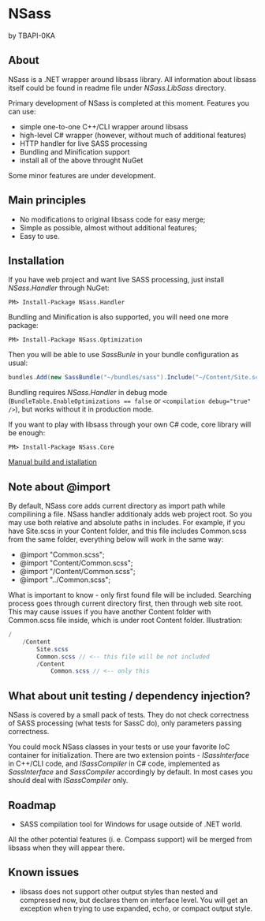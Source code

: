 NSass
=====

by TBAPI-0KA

About
-----

NSass is a .NET wrapper around libsass library. All information about libsass itself could be found in readme file under *NSass.LibSass* directory.

Primary development of NSass is completed at this moment. Features you can use:

* simple one-to-one C++/CLI wrapper around libsass
* high-level C# wrapper (however, without much of additional features)
* HTTP handler for live SASS processing
* Bundling and Minification support
* install all of the above throught NuGet

Some minor features are under development.

Main principles
---------------

* No modifications to original libsass code for easy merge;
* Simple as possible, almost without additional features;
* Easy to use.

Installation
------------

If you have web project and want live SASS processing, just install *NSass.Handler* through NuGet:

```
PM> Install-Package NSass.Handler
```

Bundling and Minification is also supported, you will need one more package:

```
PM> Install-Package NSass.Optimization
```

Then you will be able to use *SassBunle* in your bundle configuration as usual:

```c#
bundles.Add(new SassBundle("~/bundles/sass").Include("~/Content/Site.scss"));
```

Bundling requires *NSass.Handler* in debug mode (`BundleTable.EnableOptimizations == false` or `<compilation debug="true" />`), but works without it in production mode.

If you want to play with libsass through your own C# code, core library will be enough:

```
PM> Install-Package NSass.Core
```

[Manual build and istallation](https://github.com/TBAPI-0KA/NSass/wiki/Manual-build-and-installation)

Note about @import
------------------

By default, NSass core adds current directory as import path while compilining a file. NSass handler additionaly adds web project root.
So you may use both relative and absolute paths in includes. For example, if you have Site.scss in your Content folder, and this file includes Common.scss from the same folder, everything below will work in the same way:

* @import "Common.scss";
* @import "Content/Common.scss";
* @import "/Content/Common.scss";
* @import "../Common.scss";

What is important to know - only first found file will be included. Searching process goes through current directory first, then through web site root.
This may cause issues if you have another Content folder with Common.scss file inside, which is under root Content folder. Illustration:

```c#
/
	/Content
		Site.scss
		Common.scss // <-- this file will be not included
		/Content
			Common.scss // <-- only this
```

What about unit testing / dependency injection?
-----------------------------------------------

NSass is covered by a small pack of tests. They do not check correctness of SASS processing (what tests for SassC do), only parameters passing correctness.

You could mock NSass classes in your tests or use your favorite IoC container for initialization.
There are two extension points - *ISassInterface* in C++/CLI code, and *ISassCompiler* in C# code, implemented as *SassInterface* and *SassCompiler* accordingly by default.
In most cases you should deal with *ISassCompiler* only.

Roadmap
-------
* SASS compilation tool for Windows for usage outside of .NET world.

All the other potential features (i. e. Compass support) will be merged from libsass when they will appear there.

Known issues
------------

* libsass does not support other output styles than nested and compressed now, but declares them on interface level. You will get an exception when trying to use expanded, echo, or compact output style.